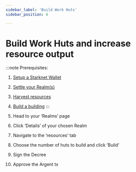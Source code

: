 ```yaml
---
sidebar_label: 'Build Work Huts'
sidebar_position: 6

---
```


# Build Work Huts and increase resource output

:::note
Prerequisites:
1. [Setup a Starknet Wallet](./wallet.md)
2. [Settle your Realm(s)](./settle.md)
3. [Harvest resources](./harvest.md)
4. [Build a building](./build.md)
:::

1. Head to your ‘Realms’ page
2. Click ‘Details’ of your chosen Realm
3. Navigate to the ‘resources’ tab
4. Choose the number of huts to build and click ‘Build’
5. Sign the Decree
6. Approve the Argent tx
